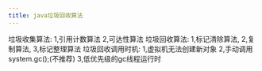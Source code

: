 ```yaml
---
title: java垃圾回收算法
---
```

垃圾收集算法:
1,引用计数算法
2,可达性算法
垃圾回收算法:
1,标记清除算法,
2,复制算法,
3,标记整理算法
垃圾回收调用时机:
1,虚拟机无法创建新对象
2,手动调用system.gc();(不推荐)
3,低优先级的gc线程运行时
